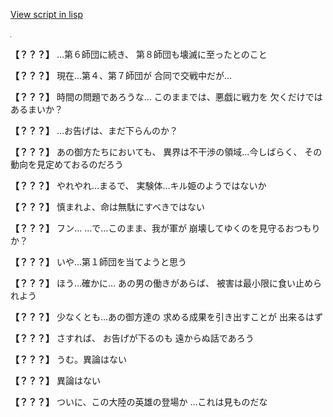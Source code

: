 [View script in lisp](../scripts/1650101.txt)

![black.png](../images/backgrounds/black.png)

**【？？？】**
…第６師団に続き、
第８師団も壊滅に至ったとのこと

**【？？？】**
現在…第４、第７師団が
合同で交戦中だが…

**【？？？】**
時間の問題であろうな…
このままでは、悪戯に戦力を
欠くだけではあるまいか？

**【？？？】**
…お告げは、まだ下らんのか？

**【？？？】**
あの御方たちにおいても、
異界は不干渉の領域…今しばらく、
その動向を見定めておるのだろう

**【？？？】**
やれやれ…まるで、
実験体…キル姫のようではないか

**【？？？】**
慎まれよ、命は無駄にすべきではない

**【？？？】**
フン…
…で…このまま、我が軍が
崩壊してゆくのを見守るおつもりか？

**【？？？】**
いや…第１師団を当てようと思う

**【？？？】**
ほう…確かに…
あの男の働きがあらば、
被害は最小限に食い止められよう

**【？？？】**
少なくとも…あの御方達の
求める成果を引き出すことが
出来るはず

**【？？？】**
さすれば、
お告げが下るのも
遠からぬ話であろう

**【？？？】**
うむ。異論はない

**【？？？】**
異論はない

**【？？？】**
ついに、この大陸の英雄の登場か
…これは見ものだな
